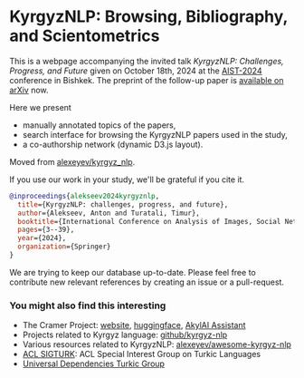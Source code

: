 # KyrgyzNLP: Browsing, Bibliography, and Scientometrics

This is a webpage accompanying the invited talk *KyrgyzNLP: Challenges, Progress, and Future* given on October 18th, 2024 at the [AIST-2024](https://aistconf.org/) conference in Bishkek. The preprint of the follow-up paper is [available on arXiv](https://arxiv.org/abs/2411.05503) now.

Here we present
* manually annotated topics of the papers,
* search interface for browsing the KyrgyzNLP papers used in the study,
* a co-authorship network (dynamic D3.js layout).

Moved from [alexeyev/kyrgyz_nlp](https://alexeyev.github.io/kyrgyz_nlp/).

If you use our work in your study, we'll be grateful if you cite it.

```bibtex
@inproceedings{alekseev2024kyrgyznlp,
  title={KyrgyzNLP: challenges, progress, and future},
  author={Alekseev, Anton and Turatali, Timur},
  booktitle={International Conference on Analysis of Images, Social Networks and Texts},
  pages={3--39},
  year={2024},
  organization={Springer}
}
```

We are trying to keep our database up-to-date. Please feel free to contribute new relevant references by creating an issue or a pull-request.

### You might also find this interesting

* The Cramer Project: [website](https://thecramer.com), [huggingface](https://huggingface.co/the-cramer-project), [AkylAI Assistant](https://akylai.thecramer.com/)
* Projects related to Kyrgyz language: [github/kyrgyz-nlp](https://github.com/kyrgyz-nlp)
* Various resources related to KyrgyzNLP: [alexeyev/awesome-kyrgyz-nlp](https://github.com/alexeyev/awesome-kyrgyz-nlp)
* [ACL SIGTURK](https://sigturk.github.io/): ACL Special Interest Group on Turkic Languages
* [Universal Dependencies Turkic Group](https://github.com/ud-turkic)
